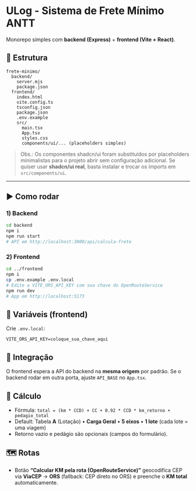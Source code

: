 # ULog - Sistema de Frete Mínimo ANTT

Monorepo simples com **backend (Express)** + **frontend (Vite + React)**.

## 🧩 Estrutura

```
frete-minimo/
  backend/
    server.mjs
    package.json
  frontend/
    index.html
    vite.config.ts
    tsconfig.json
    package.json
    .env.example
    src/
      main.tsx
      App.tsx
      styles.css
      components/ui/... (placeholders simples)
```

> Obs.: Os componentes shadcn/ui foram substituídos por placeholders minimalistas para o projeto abrir sem configuração adicional. Se quiser usar **shadcn/ui real**, basta instalar e trocar os imports em `src/components/ui`.

---

## ▶️ Como rodar

### 1) Backend

```bash
cd backend
npm i
npm run start
# API em http://localhost:3000/api/calcula-frete
```

### 2) Frontend

```bash
cd ../frontend
npm i
cp .env.example .env.local
# Edite a VITE_ORS_API_KEY com sua chave do OpenRouteService
npm run dev
# App em http://localhost:5173
```

## 🔑 Variáveis (frontend)

Crie `.env.local`:

```
VITE_ORS_API_KEY=coloque_sua_chave_aqui
```

## 🔗 Integração

O frontend espera a API do backend na **mesma origem** por padrão. Se o backend rodar em outra porta, ajuste `API_BASE` no `App.tsx`.

## 🧮 Cálculo

- Fórmula: `total = (km * CCD) + CC + 0.92 * CCD * km_retorno + pedagio_total`
- Default: Tabela **A** (Lotação) • **Carga Geral** • **5 eixos** • **1 lote** (cada lote = uma viagem)
- Retorno vazio e pedágio são opcionais (campos do formulário).

## 🗺️ Rotas

- Botão **“Calcular KM pela rota (OpenRouteService)”** geocodifica CEP via **ViaCEP** → **ORS** (fallback: CEP direto no ORS) e preenche o **KM total** automaticamente.
